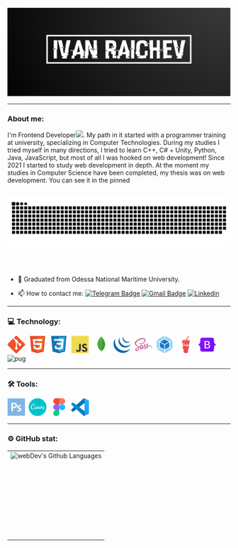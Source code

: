 
[![Header](https://github.com/IvanRaichev/ivanraichev/blob/main/assets/header1.PNG)](https://github.com/IvanRaichev)

___

###  About me:

I'm Frontend Developer<img src="https://media.giphy.com/media/WUlplcMpOCEmTGBtBW/giphy.gif" width="30px">. My path in it started with a programmer training at university, specializing in Computer Technologies. During my studies I tried myself in many directions, I tried to learn C++, C# + Unity, Python, Java, JavaScript, but most of all I was hooked on web development!  Since 2021 I started to study web development in depth. At the moment my studies in Computer Science have been completed, my thesis was on web development. You can see it in the pinned

<div align="center">
  <br>
  <img alt="snake eating my contributions" src="https://github.com/IvanRaichev/ivanraichev/blob/main/assets/github-contribution-grid-snake2.svg" />
  
  <br/><br/>
</div>


- :telescope:  Graduated from Odessa National Maritime University.


- :mailbox: How to contact me: [![Telegram Badge](https://img.shields.io/badge/-ivanraichev-blue?style=flat&logo=Telegram&logoColor=white)](https://t.me/CryptoMrGengar) [![Gmail Badge](https://img.shields.io/badge/-Gmail-red?style=flat&logo=Gmail&logoColor=white)](mailto:lalkarus51@gmail.com) [![Linkedin](https://img.shields.io/badge/-Linkedin-black?style=flat&logo=Gmail&logoColor=white)](https://www.linkedin.com/in/ivan-raichev-5a8125295/)

---

### 💻 Technology:

<div>
  <img src="https://github.com/devicons/devicon/blob/master/icons/git/git-original.svg" title="git" alt="git" width="40" height="40"/>&nbsp
  <img src="https://github.com/devicons/devicon/blob/master/icons/html5/html5-original.svg" title="html5" alt="html5" width="40" height="40"/>&nbsp
  <img src="https://github.com/devicons/devicon/blob/master/icons/css3/css3-original.svg" title="css" alt="css" width="40" height="40"/>&nbsp
  <img src="https://github.com/devicons/devicon/blob/master/icons/javascript/javascript-original.svg" title="javascript" alt="javascript" width="40" height="40"/>&nbsp
  <img src="https://github.com/devicons/devicon/blob/master/icons/mongodb/mongodb-original.svg" title="mongodb" alt="mongodb" width="40" height="40"/>&nbsp
  <img src="https://github.com/devicons/devicon/blob/master/icons/jquery/jquery-original.svg" title="jQuery" alt="jQuery" width="40" height="40"/>&nbsp;
  <img src="https://github.com/devicons/devicon/blob/master/icons/sass/sass-original.svg" title="sass/scss" alt="sass/scss" width="40" height="40"/>&nbsp;
  <img src="https://github.com/devicons/devicon/blob/master/icons/webpack/webpack-original.svg" title="webpack" alt="webpack" width="40" height="40"/>&nbsp;
  <img src="https://github.com/devicons/devicon/blob/master/icons/gulp/gulp-plain.svg" title="gulp" alt="gulp" width="40" height="40"/>&nbsp;
  <img src="https://github.com/devicons/devicon/blob/master/icons/bootstrap/bootstrap-original.svg" title="bootstrap" alt="bootstrap" width="40" height="40"/>&nbsp;
  <img src="https://camo.githubusercontent.com/2eb688a747805c9acd144faf728c8a30f86fc4ca5fb39e6528232f0372151364/68747470733a2f2f63646e2e7261776769742e636f6d2f7075676a732f7075672d6c6f676f2f656563343336636565386664396431373236643738333963626539396431663639343639326330632f5356472f7075672d66696e616c2d6c6f676f2d5f2d636f6c6f75722d3132382e737667" title="pug" alt="pug" width="40" height="40"/>&nbsp;
</div>

---

### 🛠 Tools:

<div>
  <img src="https://github.com/devicons/devicon/blob/master/icons/photoshop/photoshop-plain.svg" title="photoshop" alt="photoshop" width="40" height="40"/>&nbsp;
  <img src="https://github.com/devicons/devicon/blob/master/icons/canva/canva-original.svg" title="canva" alt="canva" width="40" height="40"/>&nbsp;
  <img src="https://github.com/devicons/devicon/blob/master/icons/figma/figma-original.svg" title="figma" alt="figma" width="40" height="40"/>&nbsp;
  <img src="https://github.com/devicons/devicon/blob/master/icons/vscode/vscode-original.svg" title="vscode" alt="vscode" width="40" height="40"/>&nbsp;
</div>

---

### ⚙️ GitHub stat:

<table>
  <tr>
    <td>
      <img height="195px" align="right" alt="webDev's Github Languages" src="https://github-readme-stats-sigma-five.vercel.app/api/top-langs/?username=IvanRaichev&layout=compact&theme=vision-friendly-dark" />
    </td>
  </tr>
</table>
